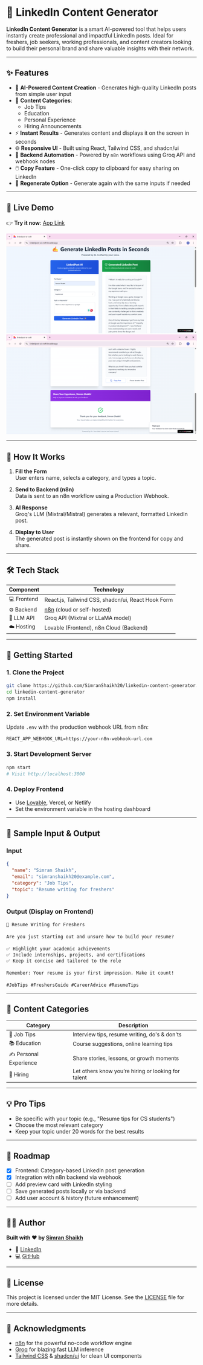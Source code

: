 # 🚀 LinkedIn Content Generator

**LinkedIn Content Generator** is a smart AI-powered tool that helps users instantly create professional and impactful LinkedIn posts. Ideal for freshers, job seekers, working professionals, and content creators looking to build their personal brand and share valuable insights with their network.

---

## ✨ Features

- 🧠 **AI-Powered Content Creation** - Generates high-quality LinkedIn posts from simple user input
- 🎯 **Content Categories**:
  - Job Tips
  - Education
  - Personal Experience
  - Hiring Announcements
- ⚡ **Instant Results** - Generates content and displays it on the screen in seconds
- 🌐 **Responsive UI** - Built using React, Tailwind CSS, and shadcn/ui
- 🔌 **Backend Automation** - Powered by `n8n` workflows using Groq API and webhook nodes
- 🖱️ **Copy Feature** - One-click copy to clipboard for easy sharing on LinkedIn
- 🔄 **Regenerate Option** - Generate again with the same inputs if needed

---

## 📸 Live Demo

👉 **Try it now**: [App Link ](https://linkedpost-ai-craft.lovable.app/)

![Screenshot](Post1.png)
![Screenshot](Post2.png)

---

## 🧠 How It Works

1. **Fill the Form**  
   User enters name, selects a category, and types a topic.

2. **Send to Backend (n8n)**  
   Data is sent to an n8n workflow using a Production Webhook.

3. **AI Response**  
   Groq's LLM (Mixtral/Mistral) generates a relevant, formatted LinkedIn post.

4. **Display to User**  
   The generated post is instantly shown on the frontend for copy and share.

---

## 🛠 Tech Stack

| Component     | Technology                                                  |
|---------------|-------------------------------------------------------------|
| 💻 Frontend   | React.js, Tailwind CSS, shadcn/ui, React Hook Form          |
| ⚙️ Backend    | [n8n](https://n8n.io/) (cloud or self-hosted)               |
| 🧠 LLM API    | Groq API (Mixtral or LLaMA model)                           |
| ☁️ Hosting    | Lovable (Frontend), n8n Cloud (Backend)                     |

---

## 🚀 Getting Started

### 1. Clone the Project

```bash
git clone https://github.com/SimranShaikh20/linkedin-content-generator.git
cd linkedin-content-generator
npm install
```

### 2. Set Environment Variable

Update `.env` with the production webhook URL from n8n:

```env
REACT_APP_WEBHOOK_URL=https://your-n8n-webhook-url.com
```

### 3. Start Development Server

```bash
npm start
# Visit http://localhost:3000
```

### 4. Deploy Frontend

- Use [Lovable](https://lovable.dev), Vercel, or Netlify
- Set the environment variable in the hosting dashboard

---

## 🧪 Sample Input & Output

### Input
```json
{
  "name": "Simran Shaikh",
  "email": "simranshaikh20@example.com",
  "category": "Job Tips",
  "topic": "Resume writing for freshers"
}
```

### Output (Display on Frontend)

```text
📝 Resume Writing for Freshers

Are you just starting out and unsure how to build your resume?

✅ Highlight your academic achievements
✅ Include internships, projects, and certifications
✅ Keep it concise and tailored to the role

Remember: Your resume is your first impression. Make it count!

#JobTips #FreshersGuide #CareerAdvice #ResumeTips
```

---

## 🎨 Content Categories

| Category             | Description                              |
|----------------------|------------------------------------------|
| 💼 Job Tips          | Interview tips, resume writing, do's & don'ts |
| 📚 Education         | Course suggestions, online learning tips |
| ✍️ Personal Experience | Share stories, lessons, or growth moments |
| 📢 Hiring            | Let others know you’re hiring or looking for talent |

---

## 💡 Pro Tips

- Be specific with your topic (e.g., "Resume tips for CS students")
- Choose the most relevant category
- Keep your topic under 20 words for the best results

---

## 📍 Roadmap

- [x] Frontend: Category-based LinkedIn post generation
- [x] Integration with n8n backend via webhook
- [ ] Add preview card with LinkedIn styling
- [ ] Save generated posts locally or via backend
- [ ] Add user account & history (future enhancement)

---

## 👩‍💻 Author

**Built with ❤️ by [Simran Shaikh](https://linkedin.com/in/simran-shaikh-39207a23b)**

- 💼 [LinkedIn](https://linkedin.com/in/simran-shaikh-39207a23b)
- 💻 [GitHub](https://github.com/SimranShaikh20)

---

## 📄 License

This project is licensed under the MIT License. See the [LICENSE](LICENSE) file for more details.

---

## 🙏 Acknowledgments

- [n8n](https://n8n.io/) for the powerful no-code workflow engine
- [Groq](https://groq.com/) for blazing fast LLM inference
- [Tailwind CSS](https://tailwindcss.com/) & [shadcn/ui](https://ui.shadcn.com/) for clean UI components
